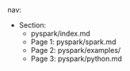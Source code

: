 nav:
  - Section:
    - pyspark/index.md
    - Page 1: pyspark/spark.md  
    - Page 2: pyspark/examples/
    - Page 3: pyspark/python.md

